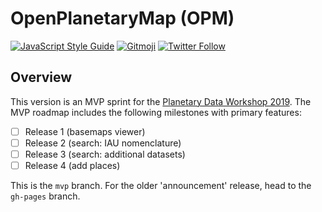 # OpenPlanetaryMap (OPM)

[![JavaScript Style Guide](https://img.shields.io/badge/code_style-standard-brightgreen.svg)](https://standardjs.com)
[![Gitmoji](https://img.shields.io/badge/gitmoji-%20😜%20😍-FFDD67.svg)](https://gitmoji.carloscuesta.me)
[![Twitter Follow](https://img.shields.io/twitter/follow/OpenPlanetary.svg?label=%40OpenPlanetary&logo=twitter)](https://twitter.com/openplanetary)

## Overview
This version is an MVP sprint for the [Planetary Data Workshop 2019](https://www.hou.usra.edu/meetings/planetdata2019/). The MVP roadmap includes the following milestones with primary features:

+ [ ] Release 1 (basemaps viewer)
+ [ ] Release 2 (search: IAU nomenclature)
+ [ ] Release 3 (search: additional datasets)
+ [ ] Release 4 (add places)

This is the `mvp` branch. For the older 'announcement' release, head to the `gh-pages` branch.
